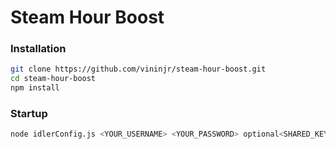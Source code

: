 # Steam Hour Boost

### Installation
```bash
git clone https://github.com/vininjr/steam-hour-boost.git
cd steam-hour-boost
npm install
```

### Startup
```bash
node idlerConfig.js <YOUR_USERNAME> <YOUR_PASSWORD> optional<SHARED_KEY> optional<GAME_IDS>
```
